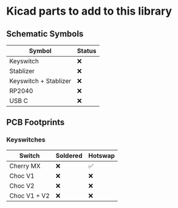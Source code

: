 # Kicad parts to add to this library

## Schematic Symbols

| Symbol | Status |
|---|---|
| Keyswitch | ❌ |
| Stablizer | ❌ |
| Keyswitch + Stablizer | ❌ |
| RP2040 | ❌ |
| USB C | ❌ |

## PCB Footprints

### Keyswitches

| Switch | Soldered | Hotswap |
|---|---|---|
| Cherry MX | ❌ | ✅ |
| Choc V1 | ❌ | ❌ |
| Choc V2 | ❌ | ❌ |
| Choc V1 + V2 | ❌ | ❌ |
